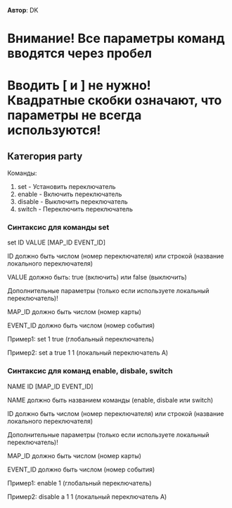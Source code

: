 **Автор**: DK

# **Внимание!** Все параметры команд вводятся через пробел
# Вводить [ и ] не нужно! Квадратные скобки означают, что параметры не всегда используются!

## Категория **party**
Команды:

1. set - Установить переключатель
2. enable - Включить переключатель
3. disable - Выключить переключатель
4. switch - Переключить переключатель

### **Синтаксис для команды set**
set ID VALUE [MAP_ID EVENT_ID]

ID должно быть числом (номер переключателя) или строкой (название локального переключателя)

VALUE должно быть: true (включить) или false (выключить)

Дополнительные параметры (только если используете локальный переключатель)!

MAP_ID должно быть числом (номер карты)

EVENT_ID должно быть числом (номер события)

Пример1: set 1 true (глобальный переключатель)

Пример2: set a true 1 1 (локальный переключатель А)

### **Синтаксис для команд enable, disbale, switch**
NAME ID [MAP_ID EVENT_ID]

NAME должно быть названием команды (enable, disbale или switch)

ID должно быть числом (номер переключателя) или строкой (название локального переключателя)

Дополнительные параметры (только если используете локальный переключатель)!

MAP_ID должно быть числом (номер карты)

EVENT_ID должно быть числом (номер события)

Пример1: enable 1 (глобальный переключатель)

Пример2: disable a 1 1 (локальный переключатель А)
